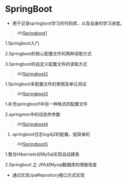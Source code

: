 # SpringBoot

* 用于记录springboot学习的代码库，以及自身的学习进度。

>##[Springboot1](https://kxind.cn/springbootdu-qu-pei-zhi-wen-jian/)

1.Springboot入门

2.Springboot的核心配置文件的两种读取方式

3.Springboot的自定义配置文件的读取方式

>##[Springboot2](https://kxind.cn/)

1.Springboot多配置文件的使用及单元测试

>##[Springboot3](https://kxind.cn/)

1.补充springboot1中另一种格式的配置文件

2.springmvc中的动态传参数

>##[Springboot4](https://kxind.cn)

1. springboot日志log4j2的配置，挺简单的

>##[Springboot5](https://kxind.cn)

1.整合Hibernate对MySql实现自动建表

2.Springboot 之 JPA对Mysql数据库的增删改查

* 通过实现JpaRepository接口方式实现


 

